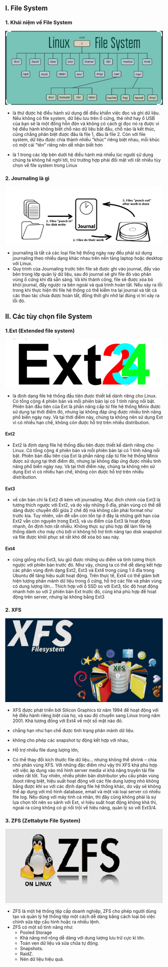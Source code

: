 ## I. File System
### 1. Khái niệm về File System
<img src="img/k1.png">

-  là thứ được hệ điều hành sử dụng để điều khiển việc đọc và ghi dữ liệu. Nếu không có file system, dữ liệu lưu trên ổ cứng, thẻ nhớ hay ổ USB của bạn sẽ là một đống hỗn độn và không có cách gì đọc nó ra được vì hệ điều hành không biết chỗ nào dữ liệu bắt đầu, chỗ nào là kết thúc, cũng chẳng phân biệt được đâu là file 1, đâu là file 2. Còn với file system, dữ liệu được chia thành nhiều "khúc" riêng biệt nhau, mỗi khúc có một cái "tên" riêng nên dễ nhận biết hơn

- là 1 trong các lớp bên dưới hệ điều hành mà nhiều lúc người sử dụng chúng ta không hề nghĩ tới, trừ trường hợp phải đối mặt với rất nhiều tùy chọn về file system trong Linux
### 2. Journaling là gì
<img src="img/k2.png">

- journaling là tất cả các loại file hệ thống ngày nay đều phải sử dụng journaling theo nhiều dạng khác nhau trên nền tảng laptop hoặc desktop với Linux.
- Quy trình của Journaling trước tiên file sẽ được ghi vào journal, đẩy vào bên trong lớp quản lý dữ liệu, sau đó journal sẽ ghi file đó vào phân vùng ổ cứng khi đã sẵn sàng. Và khi thành công, file sẽ được xóa bỏ khỏi journal, đẩy ngược ra bên ngoài và quá trình hoàn tất. Nếu xảy ra lỗi trong khi thực hiện thì file hệ thống có thể kiểm tra lại journal và tất cả các thao tác chưa được hoàn tất, đồng thời ghi nhớ lại đúng vị trí xảy ra lỗi đó.

## II. Các tùy chọn file System
### 1.Ext (Extended file system)
<img src="img/k3.png">

- là định dạng file hệ thống đầu tiên được thiết kế dành riêng cho Linux. Có tổng cộng 4 phiên bản và mỗi phiên bản lại có 1 tính năng nổi bật. Phiên bản đầu tiên của Ext là phần nâng cấp từ file hệ thống Minix được sử dụng tại thời điểm đó, nhưng lại không đáp ứng được nhiều tính năng phổ biến ngày nay. Và tại thời điểm này, chúng ta không nên sử dụng Ext vì có nhiều hạn chế, không còn được hỗ trợ trên nhiều distribution.
####  Ext2
- Ext2 là định dạng file hệ thống đầu tiên được thiết kế dành riêng cho Linux. Có tổng cộng 4 phiên bản và mỗi phiên bản lại có 1 tính năng nổi bật. Phiên bản đầu tiên của Ext là phần nâng cấp từ file hệ thống Minix được sử dụng tại thời điểm đó, nhưng lại không đáp ứng được nhiều tính năng phổ biến ngày nay. Và tại thời điểm này, chúng ta không nên sử dụng Ext vì có nhiều hạn chế, không còn được hỗ trợ trên nhiều distribution.

#### Ext3 
- về căn bản chỉ là Ext2 đi kèm với journaling. Mục đích chính của Ext3 là tương thích ngược với Ext2, và do vậy những ổ đĩa, phân vùng có thể dễ dàng được chuyển đổi giữa 2 chế độ mà không cần phải format như trước kia. Tuy nhiên, vấn đề vẫn còn tồn tại ở đây là những giới hạn của Ext2 vẫn còn nguyên trong Ext3, và ưu điểm của Ext3 là hoạt động nhanh, ổn định hơn rất nhiều. Không thực sự phù hợp để làm file hệ thống dành cho máy chủ bởi vì không hỗ trợ tính năng tạo disk snapshot và file được khôi phục sẽ rất khó để xóa bỏ sau này.
#### Ext4 
- cũng giống như Ext3, lưu giữ được những ưu điểm và tính tương thích ngược với phiên bản trước đó. Như vậy, chúng ta có thể dễ dàng kết hợp các phân vùng định dạng Ext2, Ext3 và Ext4 trong cùng 1 ổ đĩa trong Ubuntu để tăng hiệu suất hoạt động. Trên thực tế, Ext4 có thể giảm bớt hiện tượng phân mảnh dữ liệu trong ổ cứng, hỗ trợ các file và phân vùng có dung lượng lớn... Thích hợp với ổ SSD so với Ext3, tốc độ hoạt động nhanh hơn so với 2 phiên bản Ext trước đó, cũng khá phù hợp để hoạt động trên server, nhưng lại không bằng Ext3
### 2. XFS 
<img src="img/k4.png">

- XFS được phát triển bởi Silicon Graphics từ năm 1994 để hoạt động với hệ điều hành riêng biệt của họ, và sau đó chuyển sang Linux trong năm 2001. Khá tương đồng với Ext4 về một số mặt nào đó.

- chẳng hạn như hạn chế được tình trạng phân mảnh dữ liệu.
- không cho phép các snapshot tự động kết hợp với nhau, 
- Hỗ trợ nhiều file dung lượng lớn, 
- Có thể thay đổi kích thước file dữ liệu... nhưng không thể shrink – chia nhỏ phân vùng XFS. 
Với những đặc điểm như vậy thì XFS khá phù hợp với việc áp dụng vào mô hình server media vì khả năng truyền tải file video rất tốt. Tuy nhiên, nhiều phiên bản distributor yêu cầu phân vùng /boot riêng biệt, hiệu suất hoạt động với các file dung lượng nhỏ không bằng được khi so với các định dạng file hệ thống khác, do vậy sẽ không thể áp dụng với mô hình database, email và một vài loại server có nhiều file log. Nếu dùng với máy tính cá nhân, thì đây cũng không phải là sự lựa chọn tốt nên so sánh với Ext, vì hiệu suất hoạt động không khả thi, ngoài ra cũng không có gì nổi trội về hiệu năng, quản lý so với Ext3/4.
### 3. ZFS (Zettabyte File System)
<img src="img/k5.png">

- ZFS là một hệ thống tệp cấp doanh nghiệp, ZFS cho phép người dùng tạo và quản lý hệ thống tệp một cách dễ dàng bằng cách loại bỏ việc chỉnh sửa tệp cấu hình hoặc ra nhiều lệnh.
- ZFS có một số tính năng như:
    + Pooled Storage
    + Khả năng mở rộng dễ dàng với dung lượng lưu trữ cực kì lớn.
    + Toàn vẹn dữ liệu và sửa chữa tự động.
    + Snapshots.
    + RaidZ.
    + Nén dữ liệu hiệu quả.
